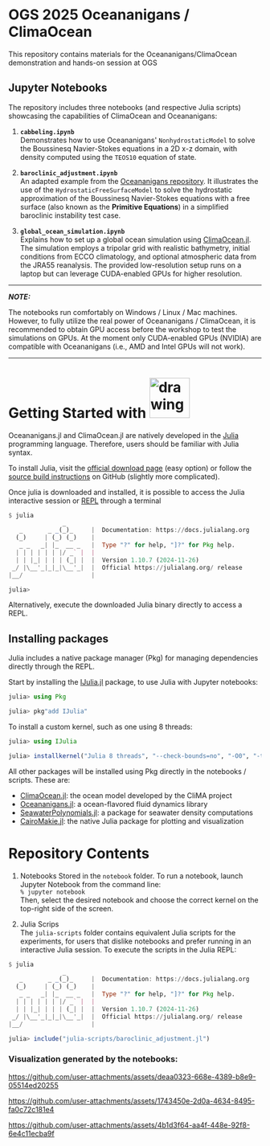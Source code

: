 # OGS 2025 Oceananigans / ClimaOcean 

This repository contains materials for the Oceananigans/ClimaOcean demonstration and hands-on session at OGS 

## Jupyter Notebooks

The repository includes three notebooks (and respective Julia scripts) showcasing the capabilities of ClimaOcean and Oceananigans:

1. **`cabbeling.ipynb`**  
   Demonstrates how to use Oceananigans' `NonhydrostaticModel` to solve the Boussinesq Navier-Stokes equations in a 2D x-z domain, with density computed using the `TEOS10` equation of state.

2. **`baroclinic_adjustment.ipynb`**  
   An adapted example from the [Oceananigans repository](https://github.com/CliMA/Oceananigans.jl/blob/main/examples/baroclinic_adjustment.jl). It illustrates the use of the `HydrostaticFreeSurfaceModel` to solve the hydrostatic approximation of the Boussinesq Navier-Stokes equations with a free surface (also known as the **Primitive Equations**) in a simplified baroclinic instability test case.

3. **`global_ocean_simulation.ipynb`**  
   Explains how to set up a global ocean simulation using [ClimaOcean.jl](https://github.com/CliMA/ClimaOcean.jl). The simulation employs a tripolar grid with realistic bathymetry, initial conditions from ECCO climatology, and optional atmospheric data from the JRA55 reanalysis. The provided low-resolution setup runs on a laptop but can leverage CUDA-enabled GPUs for higher resolution.

---
 _**NOTE:**_

The notebooks run comfortably on Windows / Linux / Mac machines. However, to fully utilize the real power of Oceananigans / ClimaOcean, it is recommended to obtain GPU access before the workshop to test the simulations on GPUs. At the moment only CUDA-enabled GPUs (NVIDIA) are compatible with Oceananigans (i.e., AMD and Intel GPUs will not work).

---

# Getting Started with <img src="https://julialang.org/assets/infra/logo.svg" alt="drawing" width="80" />

Oceananigans.jl and ClimaOcean.jl are natively developed in the [Julia](https://docs.julialang.org/en/v1/) programming language. Therefore, users should be familiar with Julia syntax.

To install Julia, visit the [official download page](https://julialang.org/downloads/) (easy option) or follow the [source build instructions](https://github.com/JuliaLang/julia) on GitHub (slightly more complicated).

Once julia is downloaded and installed, it is possible to access the Julia interactive session or [REPL](https://docs.julialang.org/en/v1/stdlib/REPL/#The-Julia-REPL) through a terminal
```julia
$ julia
               _
   _       _ _(_)_     |  Documentation: https://docs.julialang.org
  (_)     | (_) (_)    |
   _ _   _| |_  __ _   |  Type "?" for help, "]?" for Pkg help.
  | | | | | | |/ _` |  |
  | | |_| | | | (_| |  |  Version 1.10.7 (2024-11-26)
 _/ |\__'_|_|_|\__'_|  |  Official https://julialang.org/ release
|__/                   |

julia>
```
Alternatively, execute the downloaded Julia binary directly to access a REPL.

## Installing packages

Julia includes a native package manager (Pkg) for managing dependencies directly through the REPL. 

Start by installing the [IJulia.jl](https://github.com/JuliaLang/IJulia.jl) package, to use Julia with Jupyter notebooks:

```julia
julia> using Pkg

julia> pkg"add IJulia"
```

To install a custom kernel, such as one using 8 threads:

```julia
julia> using IJulia

julia> installkernel("Julia 8 threads", "--check-bounds=no", "-O0", "-t 8")
```

All other packages will be installed using Pkg directly in the notebooks / scripts. These are:

- [ClimaOcean.jl](https://github.com/CliMA/ClimaOcean.jl): the ocean model developed by the CliMA project 
- [Oceananigans.jl](https://github.com/CliMA/Oceananigans.jl): a ocean-flavored fluid dynamics library
- [SeawaterPolynomials.jl](https://github.com/CliMA/SeawaterPolynomials.jl): a package for seawater density computations
- [CairoMakie.jl](https://github.com/MakieOrg/Makie.jl/tree/master/CairoMakie): the native Julia package for plotting and visualization

# Repository Contents
1. Notebooks
Stored in the `notebook` folder. To run a notebook, launch Jupyter Notebook from the command line:  
`% jupyter notebook`  
Then, select the desired notebook and choose the correct kernel on the top-right side of the screen.

2. Julia Scrips  
The `julia-scripts` folder contains equivalent Julia scripts for the experiments, for users that dislike notebooks and prefer running in an interactive Julia session. To execute the scripts in the Julia REPL:  
```julia
$ julia
               _
   _       _ _(_)_     |  Documentation: https://docs.julialang.org
  (_)     | (_) (_)    |
   _ _   _| |_  __ _   |  Type "?" for help, "]?" for Pkg help.
  | | | | | | |/ _` |  |
  | | |_| | | | (_| |  |  Version 1.10.7 (2024-11-26)
 _/ |\__'_|_|_|\__'_|  |  Official https://julialang.org/ release
|__/                   |

julia> include("julia-scripts/baroclinic_adjustment.jl")
```


### Visualization generated by the notebooks:


https://github.com/user-attachments/assets/deaa0323-668e-4389-b8e9-05514ed20255


https://github.com/user-attachments/assets/1743450e-2d0a-4634-8495-fa0c72c181e4


https://github.com/user-attachments/assets/4b1d3f64-aa4f-448e-92f8-6e4c11ecba9f
